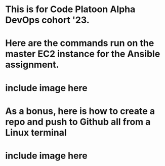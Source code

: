 # This is for Code Platoon Alpha DevOps cohort '23.
# Here are the commands run on the master EC2 instance for the Ansible assignment.
# include image here
# As a bonus, here is how to create a repo and push to Github all from a Linux terminal
# include image here
